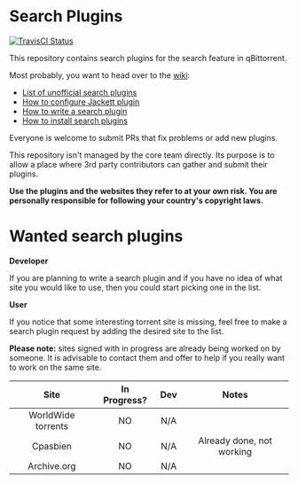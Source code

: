 Search Plugins
===

[![TravisCI Status](https://travis-ci.org/qbittorrent/search-plugins.svg?branch=master)](https://travis-ci.org/qbittorrent/search-plugins)

This repository contains search plugins for the search feature in qBittorrent.

Most probably, you want to head over to the [wiki](https://github.com/qbittorrent/search-plugins/wiki):
* [List of unofficial search plugins](https://github.com/qbittorrent/search-plugins/wiki/Unofficial-search-plugins)
* [How to configure Jackett plugin](https://github.com/qbittorrent/search-plugins/wiki/How-to-configure-Jackett-plugin)
* [How to write a search plugin](https://github.com/qbittorrent/search-plugins/wiki/How-to-write-a-search-plugin)
* [How to install search plugins](https://github.com/qbittorrent/search-plugins/wiki/Install-search-plugins)

Everyone is welcome to submit PRs that fix problems or add new plugins.

This repository isn't managed by the core team directly. Its purpose is to allow a place where 3rd party contributors can gather and submit their plugins.

**Use the plugins and the websites they refer to at your own risk. You are personally responsible for following your country's copyright laws.**

**Wanted search plugins**
===

**Developer**

If you are planning to write a search plugin and if you have no idea of what site you would like to use, then you could start picking one in the list.

**User**

If you notice that some interesting torrent site is missing, feel free to make a search plugin request by adding the desired site to the list.


**Please note:** sites signed with in progress are already being worked on by someone. It is advisable to contact them and offer to help if you really want to work on the same site.


|      Site            |  In Progress? |  Dev   |             Notes              |  
| :-------------------:|:-------------:| :-----:| :----------------------------: |
|   WorldWide torrents |       NO      |   N/A  |                                |
|   Cpasbien           |       NO      |   N/A  |    Already done, not working   |
|   Archive.org        |       NO      |   N/A  |                                |
